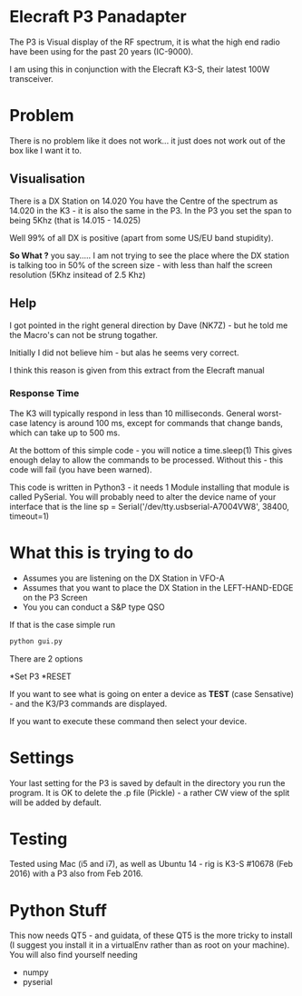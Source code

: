 # Elecraft P3 Panadapter

The P3 is Visual display of the RF spectrum, it is what the high end radio have been using for the past 20 years (IC-9000).

I am using this in conjunction with the Elecraft K3-S, their latest 100W transceiver.


# Problem

There is no problem like it does not work... it just does not work out of the box like I want it to.


## Visualisation


There is a DX Station on 14.020
You have the Centre of the spectrum as 14.020 in the K3 - it is also the same in the P3.
In the P3 you set the span to being 5Khz (that is 14.015 - 14.025)

Well 99% of all DX is positive (apart from some US/EU band stupidity).

**So What ?** you say..... I am not trying to see the place where the DX station is talking too in 50% of the screen size - with less than half the screen resolution (5Khz insitead of 2.5 Khz)


## Help
I got pointed in the right general direction by Dave (NK7Z) - but he told me the Macro's can not be strung togather.

Initially I did not believe him - but alas he seems very correct.

I think this reason is given from this extract from the Elecraft manual

### Response Time
The K3 will typically respond in less than 10 milliseconds. General worst-case latency is around 100 ms, except for commands that change bands, which can take up to 500 ms. 

At the bottom of this simple code - you will notice a time.sleep(1) This gives enough delay to allow the commands to be processed. Without this - this code will fail (you have been warned).


This code is written in Python3 - it needs 1 Module installing that module is called PySerial. You will probably need to alter the device name of your interface that is the line sp = Serial('/dev/tty.usbserial-A7004VW8', 38400, timeout=1)



# What this is trying to do

  * Assumes you are listening on the DX Station in VFO-A
  * Assumes that you want to place the DX Station in the LEFT-HAND-EDGE on the P3 Screen
  * You you can conduct a S&P type QSO


If that is the case simple run

```python
python gui.py
```

There are 2 options 

  *Set P3
  *RESET

If you want to see what is going on enter a device as **TEST** (case Sensative) - and the K3/P3 commands are displayed.

If you want to execute these command then select your device.

# Settings

Your last setting for the P3 is saved by default in the directory you run the program. It is OK to delete the .p file (Pickle) - a rather CW view of the split will be added by default.

# Testing

Tested using Mac (i5 and i7), as well as Ubuntu 14 - rig is K3-S #10678 (Feb 2016) with a P3 also from Feb 2016.

# Python Stuff

This now needs QT5 - and guidata, of these QT5 is the more tricky to install (I suggest you install it in a virtualEnv rather than as root on your machine). You will also find yourself needing

  * numpy
  * pyserial



